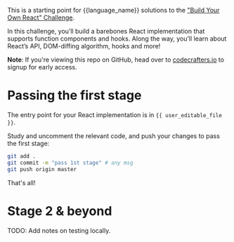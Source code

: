 This is a starting point for {{language_name}} solutions to the
["Build Your Own React" Challenge](https://codecrafters.io/challenges/redis).

In this challenge, you’ll build a barebones React implementation that supports
function components and hooks. Along the way, you’ll learn about React’s API,
DOM-diffing algorithm, hooks and more!

**Note**: If you're viewing this repo on GitHub, head over to
[codecrafters.io](https://codecrafters.io) to signup for early access.

# Passing the first stage

The entry point for your React implementation is in `{{ user_editable_file }}`.

Study and uncomment the relevant code, and push your changes to pass the first stage:

``` sh
git add .
git commit -m "pass 1st stage" # any msg
git push origin master
```

That's all!

# Stage 2 & beyond

TODO: Add notes on testing locally.
